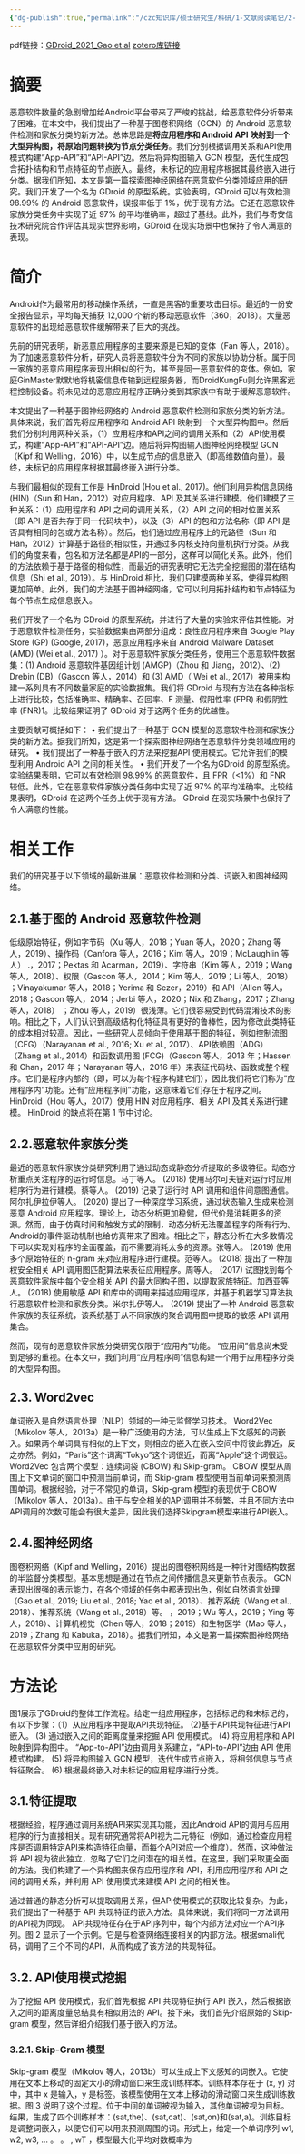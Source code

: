 ```yaml
---
{"dg-publish":true,"permalink":"/czc知识库/硕士研究生/科研/1-文献阅读笔记/2-图神经网络相关/202107.GDroid：Android malware detection and classification with graph convolutional network/","dgPassFrontmatter":true,"created":"2024-07-26T15:36:49.613+08:00","updated":"2024-12-08T12:30:21.212+08:00"}
---
```



pdf链接：[GDroid_2021_Gao et al](GDroid_2021_Gao%20et%20al.pdf)
[zotero库链接](zotero://select/library/items/SVXCMVT7)

# 摘要

恶意软件数量的急剧增加给Android平台带来了严峻的挑战，给恶意软件分析带来了困难。在本文中，我们提出了一种基于图卷积网络（GCN）的 Android 恶意软件检测和家族分类的新方法。总体思路是**将应用程序和 Android API 映射到一个大型异构图，将原始问题转换为节点分类任务**。我们分别根据调用关系和API使用模式构建“App-API”和“API-API”边。然后将异构图输入 GCN 模型，迭代生成包含拓扑结构和节点特征的节点嵌入。最终，未标记的应用程序根据其最终嵌入进行分类。据我们所知，本文是第一篇探索图神经网络在恶意软件分类领域应用的研究。我们开发了一个名为 GDroid 的原型系统。实验表明，GDroid 可以有效检测 98.99% 的 Android 恶意软件，误报率低于 1%，优于现有方法。它还在恶意软件家族分类任务中实现了近 97% 的平均准确率，超过了基线。此外，我们与奇安信技术研究院合作评估其现实世界影响，GDroid 在现实场景中也保持了令人满意的表现。

# 简介

Android作为最常用的移动操作系统，一直是黑客的重要攻击目标。最近的一份安全报告显示，平均每天捕获 12,000 个新的移动恶意软件（360，2018）。大量恶意软件的出现给恶意软件缓解带来了巨大的挑战。

先前的研究表明，新恶意应用程序的主要来源是已知的变体（Fan 等人，2018）。为了加速恶意软件分析，研究人员将恶意软件分为不同的家族以协助分析。属于同一家族的恶意应用程序表现出相似的行为，甚至是同一恶意软件的变体。例如，家庭GinMaster默默地将机密信息传输到远程服务器，而DroidKungFu则允许黑客远程控制设备。将未见过的恶意应用程序正确分类到其家族中有助于缓解恶意软件。

本文提出了一种基于图神经网络的 Android 恶意软件检测和家族分类的新方法。具体来说，我们首先将应用程序和 Android API 映射到一个大型异构图中。然后我们分别利用两种关系，（1）应用程序和API之间的调用关系和（2）API使用模式，构建“App-API”和“API-API”边。随后将异构图输入图神经网络模型 GCN（Kipf 和 Welling，2016）中，以生成节点的信息嵌入（即高维数值向量）。最终，未标记的应用程序根据其最终嵌入进行分类。

与我们最相似的现有工作是 HinDroid (Hou et al., 2017)。他们利用异构信息网络 (HIN)（Sun 和 Han，2012）对应用程序、API 及其关系进行建模。他们建模了三种关系：（1）应用程序和 API 之间的调用关系，（2）API 之间的相对位置关系（即 API 是否共存于同一代码块中），以及（3）API 的包和方法名称（即 API 是否具有相同的包或方法名称）。然后，他们通过应用程序上的元路径（Sun 和 Han，2012）计算基于路径的相似性，并通过多内核支持向量机执行分类。从我们的角度来看，包名和方法名都是API的一部分，这样可以简化关系。此外，他们的方法依赖于基于路径的相似性，而最近的研究表明它无法完全挖掘图的潜在结构信息（Shi et al., 2019）。与 HinDroid 相比，我们只建模两种关系，使得异构图更加简单。此外，我们的方法基于图神经网络，它可以利用拓扑结构和节点特征为每个节点生成信息嵌入。

我们开发了一个名为 GDroid 的原型系统，并进行了大量的实验来评估其性能。对于恶意软件检测任务，实验数据集由两部分组成：良性应用程序来自 Google Play Store (GP) (Google, 2017)，恶意应用程序来自 Android Malware Dataset (AMD) (Wei et al., 2017) ）。对于恶意软件家族分类任务，使用三个恶意软件数据集：(1) Android 恶意软件基因组计划 (AMGP)（Zhou 和 Jiang，2012）、(2) Drebin (DB)（Gascon 等人，2014）和 (3) AMD（ Wei et al., 2017）被用来构建一系列具有不同数量家庭的实验数据集。我们将 GDroid 与现有方法在各种指标上进行比较，包括准确率、精确率、召回率、F 测量、假阳性率 (FPR) 和假阴性率 (FNR)1。比较结果证明了 GDroid 对于这两个任务的优越性。

主要贡献可概括如下： 
• 我们提出了一种基于 GCN 模型的恶意软件检测和家族分类的新方法。据我们所知，这是第一个探索图神经网络在恶意软件分类领域应用的研究。 
• 我们提出了一种基于嵌入的方法来挖掘API 使用模式。它允许我们的模型利用 Android API 之间的相关性。 
• 我们开发了一个名为GDroid 的原型系统。实验结果表明，它可以有效检测 98.99% 的恶意软件，且 FPR（<1%）和 FNR 较低。此外，它在恶意软件家族分类任务中实现了近 97% 的平均准确率。比较结果表明，GDroid 在这两个任务上优于现有方法。 GDroid 在现实场景中也保持了令人满意的性能。

# 相关工作

我们的研究基于以下领域的最新进展：恶意软件检测和分类、词嵌入和图神经网络。

## 2.1.基于图的 Android 恶意软件检测

低级原始特征，例如字节码（Xu 等人，2018；Yuan 等人，2020；Zhang 等人，2019）、操作码（Canfora 等人，2016；Kim 等人，2019；McLaughlin 等人） .，2017；Pektas 和 Acarman，2019）、字符串（Kim 等人，2019；Wang 等人，2018）、权限（Gascon 等人，2014；Kim 等人，2019；Li 等人，2018） ；Vinayakumar 等人，2018；Yerima 和 Sezer，2019）和 API（Allen 等人，2018；Gascon 等人，2014；Jerbi 等人，2020；Nix 和 Zhang，2017；Zhang 等人，2018） ；Zhou 等人，2019）很浅薄。它们很容易受到代码混淆技术的影响。相比之下，人们认识到高级结构化特征具有更好的鲁棒性，因为修改此类特征的成本相对较高。因此，一些研究人员倾向于使用基于图的特征，例如控制流图（CFG）（Narayanan et al., 2016; Xu et al., 2017）、API依赖图（ADG）（Zhang et al., 2014）和函数调用图 (FCG)（Gascon 等人，2013 年；Hassen 和 Chan，2017 年；Narayanan 等人，2016 年）来表征代码块、函数或整个程序。它们是程序内部的（即，可以为每个程序构建它们），因此我们将它们称为“应用程序内”功能。还有“应用程序间”功能，这意味着它们存在于程序之间。 HinDroid（Hou 等人，2017）使用 HIN 对应用程序、相关 API 及其关系进行建模。 HinDroid 的缺点将在第 1 节中讨论。

## 2.2.恶意软件家族分类

最近的恶意软件家族分类研究利用了通过动态或静态分析提取的多级特征。动态分析重点关注程序的运行时信息。马丁等人。 (2018) 使用马尔可夫链对运行时应用程序行为进行建模。蔡等人。 (2019) 记录了运行时 API 调用和组件间意图通信。阿尔扎伊拉伊等人。 (2020) 提出了一种深度学习系统，通过状态输入生成来检测恶意 Android 应用程序。理论上，动态分析更加稳健，但代价是消耗更多的资源。然而，由于仿真时间和触发方式的限制，动态分析无法覆盖程序的所有行为。 Android的事件驱动机制也给仿真带来了困难。相比之下，静态分析在大多数情况下可以实现对程序的全面覆盖，而不需要消耗太多的资源。张等人。 (2019) 使用多个原始特征的 n-gram 来对应用程序进行建模。范等人。 (2018) 提出了一种加权安全相关 API 调用图匹配算法来表征应用程序。周等人。 (2017) 试图找到每个恶意软件家族中每个安全相关 API 的最大同构子图，以提取家族特征。加西亚等人。 (2018) 使用敏感 API 和库中的调用来描述应用程序，并基于机器学习算法执行恶意软件检测和家族分类。米尔扎伊等人。 (2019) 提出了一种 Android 恶意软件家族的表征系统，该系统基于从不同家族的聚合调用图中提取的敏感 API 调用集合。

然而，现有的恶意软件家族分类研究仅限于“应用内”功能。 “应用间”信息尚未受到足够的重视。在本文中，我们利用“应用程序间”信息构建一个用于应用程序分类的大型异构图。

## 2.3. Word2vec

单词嵌入是自然语言处理（NLP）领域的一种无监督学习技术。 Word2Vec（Mikolov 等人，2013a）是一种广泛使用的方法，可以生成上下文感知的词嵌入。如果两个单词具有相似的上下文，则相应的嵌入在嵌入空间中将彼此靠近，反之亦然。例如，“Paris”这个词离“Tokyo”这个词很近，而离“Apple”这个词很远。 Word2Vec 包含两个模型：连续词袋 (CBOW) 和 Skip-gram。 CBOW 模型从周围上下文单词的窗口中预测当前单词，而 Skip-gram 模型使用当前单词来预测周围单词。根据经验，对于不常见的单词，Skip-gram 模型的表现优于 CBOW（Mikolov 等人，2013a）。由于与安全相关的API调用并不频繁，并且不同方法中API调用的次数可能会有很大差异，因此我们选择Skipgram模型来进行API嵌入。

## 2.4.图神经网络

图卷积网络（Kipf and Welling，2016）提出的图卷积网络是一种针对图结构数据的半监督分类模型。基本思想是通过在节点之间传播信息来更新节点表示。 GCN表现出很强的表示能力，在各个领域的任务中都表现出色，例如自然语言处理（Gao et al., 2019; Liu et al., 2018; Yao et al., 2018）、推荐系统（Wang et al., 2018）、推荐系统（Wang et al., 2018）等。 ，2019；Wu 等人，2019；Ying 等人，2018）、计算机视觉（Chen 等人，2018；2019）和生物医学（Mao 等人，2019；Zhang 和 Kabuka，2018）。据我们所知，本文是第一篇探索图神经网络在恶意软件分类中应用的研究。

# 方法论

图1展示了GDroid的整体工作流程。给定一组应用程序，包括标记的和未标记的，有以下步骤：（1）从应用程序中提取API共现特征。 (2)基于API共现特征进行API嵌入。 (3) 通过嵌入之间的距离度量来挖掘 API 使用模式。 (4) 将应用程序和 API 映射到异构图中。 “App-to-API”边由调用关系建立，“API-to-API”边由 API 使用模式构建。 (5) 将异构图输入 GCN 模型，迭代生成节点嵌入，将相邻信息与节点特征聚合。 (6) 根据最终嵌入对未标记的应用程序进行分类。

## 3.1.特征提取

根据经验，程序通过调用系统API来实现其功能，因此Android API的调用与应用程序的行为直接相关。现有研究通常将API视为二元特征（例如，通过检查应用程序是否调用特定API来构造特征向量，而每个API对应一个维度）。然而，这种做法将 API 视为彼此独立，忽略了它们之间潜在的相关性。在这里，我们采取更全面的方法。我们构建了一个异构图来保存应用程序和 API，利用应用程序和 API 之间的调用关系，并利用 API 使用模式来建模 API 之间的相关性。

通过普通的静态分析可以提取调用关系，但API使用模式的获取比较复杂。为此，我们提出了一种基于 API 共现特征的嵌入方法。具体来说，我们将同一方法调用的API视为同现。 API共现特征存在于API序列中，每个内部方法对应一个API序列。图 2 显示了一个示例。它是与检查网络连接相关的内部方法。根据smali代码，调用了三个不同的API，从而构成了该方法的共现特征。

## 3.2. API使用模式挖掘

为了挖掘 API 使用模式，我们首先根据 API 共现特征执行 API 嵌入，然后根据嵌入之间的距离度量总结具有相似用法的 API。接下来，我们首先介绍原始的 Skip-gram 模型，然后详细介绍我们基于嵌入的方法。

### 3.2.1. Skip-Gram 模型

Skip-gram 模型（Mikolov 等人，2013b）可以生成上下文感知的词嵌入。它使用在文本上移动的固定大小的滑动窗口来生成训练样本。训练样本存在于 (x, y) 对中，其中 x 是输入，y 是标签。该模型使用在文本上移动的滑动窗口来生成训练数据。图 3 说明了这个过程。位于中间的单词被视为输入，其他单词被视为目标。结果，生成了四个训练样本：(sat,the)、(sat,cat)、(sat,on)和(sat,a)。训练目标是调整词嵌入，以便它们可以用来预测周围的词。形式上，给定一个单词序列 w1, w2, w3, ... 。 。 , wT ，模型最大化平均对数概率为